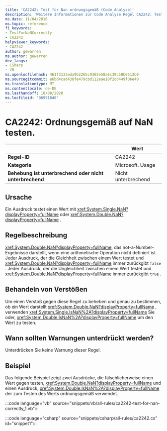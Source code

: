 ```yaml
---
title: 'CA2242: Test für Nan ordnungsgemäß (Code Analyse)'
description: 'Weitere Informationen zur Code Analyse Regel CA2242: Test für Nan richtig'
ms.date: 11/04/2016
ms.topic: reference
f1_keywords:
- TestForNaNCorrectly
- CA2242
helpviewer_keywords:
- CA2242
author: gewarren
ms.author: gewarren
dev_langs:
- CSharp
- VB
ms.openlocfilehash: 461f3133eda9b2265c9362e50a6c39c50b0513b0
ms.sourcegitcommit: a6bd4cad438fe479cbd112eae10f2cd449f06e40
ms.translationtype: MT
ms.contentlocale: de-DE
ms.lasthandoff: 10/08/2020
ms.locfileid: "96591846"
---
```

# <a name="ca2242-test-for-nan-correctly"></a>CA2242: Ordnungsgemäß auf NaN testen.

| | Wert |
|-|-|
| **Regel-ID** |CA2242|
| **Kategorie** |Microsoft. Usage|
| **Behebung ist unterbrechend oder nicht unterbrechend** |Nicht unterbrechend|

## <a name="cause"></a>Ursache

Ein Ausdruck testet einen Wert mit <xref:System.Single.NaN?displayProperty=fullName> oder <xref:System.Double.NaN?displayProperty=fullName> .

## <a name="rule-description"></a>Regelbeschreibung

<xref:System.Double.NaN?displayProperty=fullName>, das not-a-Number-Ergebnisse darstellt, wenn eine arithmetische Operation nicht definiert ist. Jeder Ausdruck, der die Gleichheit zwischen einem Wert testet und <xref:System.Double.NaN?displayProperty=fullName> immer zurückgibt `false` . Jeder Ausdruck, der die Ungleichheit zwischen einem Wert testet und <xref:System.Double.NaN?displayProperty=fullName> immer zurückgibt `true` .

## <a name="how-to-fix-violations"></a>Behandeln von Verstößen

Um einen Verstoß gegen diese Regel zu beheben und genau zu bestimmen, ob ein Wert darstellt <xref:System.Double.NaN?displayProperty=fullName> , verwenden <xref:System.Single.IsNaN%2A?displayProperty=fullName> Sie oder, <xref:System.Double.IsNaN%2A?displayProperty=fullName> um den Wert zu testen.

## <a name="when-to-suppress-warnings"></a>Wann sollten Warnungen unterdrückt werden?

Unterdrücken Sie keine Warnung dieser Regel.

## <a name="example"></a>Beispiel

Das folgende Beispiel zeigt zwei Ausdrücke, die fälschlicherweise einen Wert gegen testen, <xref:System.Double.NaN?displayProperty=fullName> und einen Ausdruck, <xref:System.Double.IsNaN%2A?displayProperty=fullName> der zum Testen des Werts ordnungsgemäß verwendet.

:::code language="vb" source="snippets/vb/all-rules/ca2242-test-for-nan-correctly_1.vb":::

:::code language="csharp" source="snippets/csharp/all-rules/ca2242.cs" id="snippet1":::
